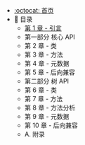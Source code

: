 * [:octocat: 首页](/README)
* :memo: 目录
    * [第 1 章 - 引言](/notes/引言.md) 
    * 第一部分 核心 API
    * 第 2 章 - 类     
    * 第 3 章 - 方法     
    * 第 4 章 - 元数据     
    * 第 5 章 - 后向兼容
    * 第二部分 树 API     
    * 第 6 章 - 类     
    * 第 7 章 - 方法   
    * 第 8 章 - 方法分析   
    * 第 9 章 - 元数据 
    * 第 10 章 - 后向兼容
    * A. 附录
    